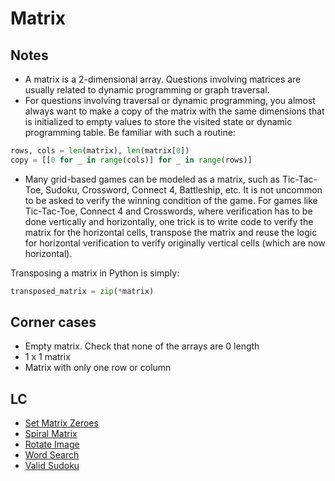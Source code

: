 # Matrix

## Notes

- A matrix is a 2-dimensional array. Questions involving matrices are usually related to dynamic programming or graph traversal.
- For questions involving traversal or dynamic programming, you almost always want to make a copy of the matrix with the same dimensions that is initialized to empty values to store the visited state or dynamic programming table. Be familiar with such a routine:

```python
rows, cols = len(matrix), len(matrix[0])
copy = [[0 for _ in range(cols)] for _ in range(rows)]
```

- Many grid-based games can be modeled as a matrix, such as Tic-Tac-Toe, Sudoku, Crossword, Connect 4, Battleship, etc. It is not uncommon to be asked to verify the winning condition of the game. For games like Tic-Tac-Toe, Connect 4 and Crosswords, where verification has to be done vertically and horizontally, one trick is to write code to verify the matrix for the horizontal cells, transpose the matrix and reuse the logic for horizontal verification to verify originally vertical cells (which are now horizontal).

Transposing a matrix in Python is simply:

```python
transposed_matrix = zip(*matrix)
```

## Corner cases

- Empty matrix. Check that none of the arrays are 0 length
- 1 x 1 matrix
- Matrix with only one row or column

## LC

- [Set Matrix Zeroes](https://leetcode.com/problems/set-matrix-zeroes/)
- [Spiral Matrix](https://leetcode.com/problems/spiral-matrix/)
- [Rotate Image](https://leetcode.com/problems/rotate-image/)
- [Word Search](https://leetcode.com/problems/word-search/)
- [Valid Sudoku](https://leetcode.com/problems/valid-sudoku/)
